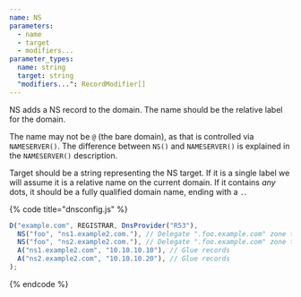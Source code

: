 ```yaml
---
name: NS
parameters:
  - name
  - target
  - modifiers...
parameter_types:
  name: string
  target: string
  "modifiers...": RecordModifier[]
---
```


NS adds a NS record to the domain. The name should be the relative label for the domain.

The name may not be `@` (the bare domain), as that is controlled via `NAMESERVER()`.
The difference between `NS()` and `NAMESERVER()` is explained in the `NAMESERVER()` description.


Target should be a string representing the NS target. If it is a single label we will assume it is a relative name on the current domain. If it contains *any* dots, it should be a fully qualified domain name, ending with a `.`.

{% code title="dnsconfig.js" %}
```javascript
D("example.com", REGISTRAR, DnsProvider("R53"),
  NS("foo", "ns1.example2.com."), // Delegate ".foo.example.com" zone to another server.
  NS("foo", "ns2.example2.com."), // Delegate ".foo.example.com" zone to another server.
  A("ns1.example2.com", "10.10.10.10"), // Glue records
  A("ns2.example2.com", "10.10.10.20"), // Glue records
);
```
{% endcode %}

